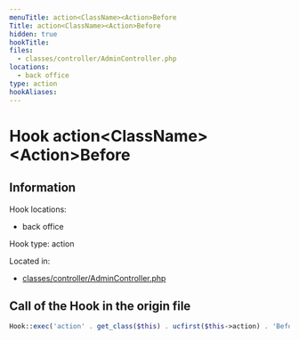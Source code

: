 ```yaml
---
menuTitle: action<ClassName><Action>Before
Title: action<ClassName><Action>Before
hidden: true
hookTitle: 
files:
  - classes/controller/AdminController.php
locations:
  - back office
type: action
hookAliases:
---
```


# Hook action&lt;ClassName>&lt;Action>Before

## Information

Hook locations: 
  - back office

Hook type: action

Located in: 
  - [classes/controller/AdminController.php](https://github.com/PrestaShop/PrestaShop/blob/8.0.x/classes/controller/AdminController.php)

## Call of the Hook in the origin file

```php
Hook::exec('action' . get_class($this) . ucfirst($this->action) . 'Before', ['controller' => $this]);
```